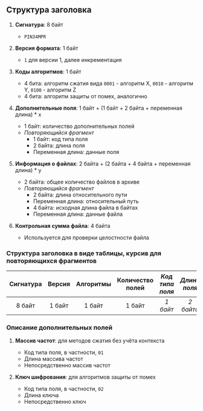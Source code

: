 ## Структура заголовка

1. **Сигнатура**: 8 байт
    - `PIN34MPR`

2. **Версия формата**: 1 байт
    - `1` для версии 1, далее инкрементация

3. **Коды алгоритмов**: 1 байт
    - 4 бита: алгоритм сжатия вида `0001` - алгоритм X, `0010` - алгоритм Y, `0100` - алгоритм Z
    - 4 бита: алгоритм защиты от помех, аналогично

4. **Дополнительные поля**: 1 байт + (1 байт + 2 байта + переменная длина) * x
    - 1 байт: количество дополнительных полей
    - _Повторяющийся фрагмент_
        - 1 байт: код типа поля
        - 2 байта: длина поля
        - Переменная длина: данные поля

5. **Информация о файлах**: 2 байта + (2 байта + 4 байта + переменная длина) * y
    - 2 байта: общее количество файлов в архиве
    - _Повторяющийся фрагмент_
        - 2 байта: длина относительного пути
        - Переменная длина: относительный путь
        - 4 байта: исходная длина файла в байтах
        - Переменная длина: данные файла

6. **Контрольная сумма файла**: 4 байта
    - Используется для проверки целостности файла

### Структура заголовка в виде таблицы, курсив для повторяющихся фрагментов

| Сигнатура | Версия | Алгоритмы | Количество полей | _Код типа поля_ | _Длина поля_ |   _Данные поля_    | Количество файлов | _Длина пути_ |       _Путь_       | _Длина файла_ |   _Данные файла_   | Контрольная сумма |
|:---------:|:------:|:---------:|:----------------:|:---------------:|:------------:|:------------------:|:-----------------:|:------------:|:------------------:|:-------------:|:------------------:|:-----------------:|
|  8 байт   | 1 байт |  1 байт   |      1 байт      |    _1 байт_     |  _2 байта_   | _Переменная длина_ |      2 байта      |  _2 байта_   | _Переменная длина_ |   _4 байта_   | _Переменная длина_ |      4 байта      |

### Описание дополнительных полей

1. **Массив частот**: для методов сжатия без учёта контекста
    - Код типа поля, в частности, `01`
    - Длина массива частот
    - Непосредственно массив частот

2. **Ключ шифрования**: для алгоритмов защиты от помех
    - Код типа поля, в частности, `02`
    - Длина ключа
    - Непосредственно ключ